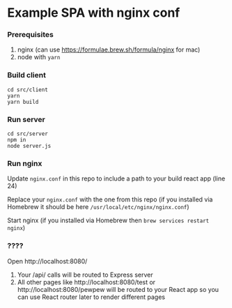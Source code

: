 # Example SPA with nginx conf

### Prerequisites

1. nginx (can use https://formulae.brew.sh/formula/nginx for mac)
2. node with `yarn`

### Build client

```
cd src/client
yarn
yarn build
```

### Run server 

```
cd src/server
npm in
node server.js
```

### Run nginx 

Update `nginx.conf` in this repo to include a path to your
build react app (line 24) 

Replace your `nginx.conf` with the one from this repo 
(if you installed via Homebrew it should be here `/usr/local/etc/nginx/nginx.conf`)

Start nginx (if you installed via Homebrew then `brew services restart nginx`)

### ????

Open http://localhost:8080/

1. Your /api/ calls will be routed to Express server
2. All other pages like http://localhost:8080/test or http://localhost:8080/pewpew 
will be routed to your React app so you can use React router later to render different pages

